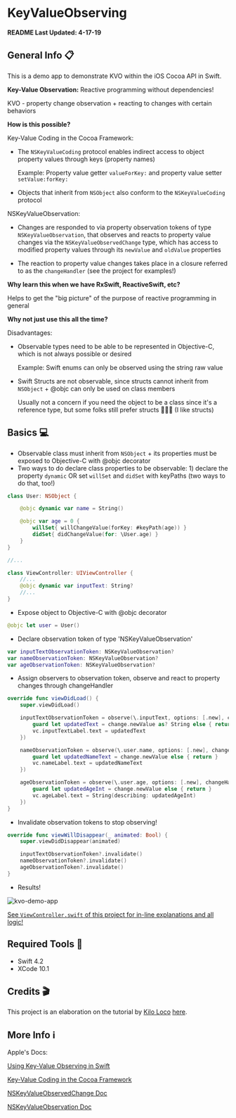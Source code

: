 # KeyValueObserving

**README Last Updated: 4-17-19**

## General Info :clipboard:

This is a demo app to demonstrate KVO within the iOS Cocoa API in Swift.

**Key-Value Observation:** Reactive programming without dependencies!

KVO - property change observation + reacting to changes with certain behaviors

**How is this possible?**

Key-Value Coding in the Cocoa Framework:

- The `NSKeyValueCoding` protocol enables indirect access to object property values through keys (property names)
    
    Example: Property value getter `valueForKey:` and property value setter `setValue:forKey:`

- Objects that inherit from `NSObject` also conform to the `NSKeyValueCoding` protocol

NSKeyValueObservation:

- Changes are responded to via property observation tokens of type `NSKeyValueObservation`, that observes and reacts to property value changes via the `NSKeyValueObservedChange` type, which has access to modified property values through its `newValue` and `oldValue` properties

- The reaction to property value changes takes place in a closure referred to as the `changeHandler` (see the project for examples!)

**Why learn this when we have RxSwift, ReactiveSwift, etc?**

Helps to get the "big picture" of the purpose of reactive programming in general  

**Why not just use this all the time?**

Disadvantages:

- Observable types need to be able to be represented in Objective-C, which is not always possible or desired

    Example: Swift enums can only be observed using the string raw value
      
- Swift Structs are not observable, since structs cannot inherit from `NSObject` + @objc can only be used on class members

    Usually not a concern if you need the object to be a class since it's a reference type, but some folks still prefer structs 🤷🏾‍♀️ (I like structs)
     
## Basics :computer:

- Observable class must inherit from `NSObject` + its properties must be exposed to Objective-C with @objc decorator
- Two ways to do declare class properties to be observable: 1) declare the property `dynamic` OR set `willSet` and `didSet` with keyPaths (two ways to do that, too!)

```swift
class User: NSObject {

    @objc dynamic var name = String()

    @objc var age = 0 {
        willSet{ willChangeValue(forKey: #keyPath(age)) }
        didSet{ didChangeValue(for: \User.age) }
    }
}

//...

class ViewController: UIViewController {
    //...
    @objc dynamic var inputText: String?
    //...
}
```

- Expose object to Objective-C with @objc decorator

```swift
@objc let user = User()
```
- Declare observation token of type 'NSKeyValueObservation'

```swift
var inputTextObservationToken: NSKeyValueObservation?
var nameObservationToken: NSKeyValueObservation?
var ageObservationToken: NSKeyValueObservation?
```
- Assign observers to observation token, observe and react to property changes through changeHandler

```swift
override func viewDidLoad() {
    super.viewDidLoad()

    inputTextObservationToken = observe(\.inputText, options: [.new], changeHandler: { (vc, change) in
        guard let updatedText = change.newValue as? String else { return }
        vc.inputTextLabel.text = updatedText
    })

    nameObservationToken = observe(\.user.name, options: [.new], changeHandler: { (vc, change) in
        guard let updatedNameText = change.newValue else { return }
        vc.nameLabel.text = updatedNameText
    })

    ageObservationToken = observe(\.user.age, options: [.new], changeHandler: { (vc, change) in
        guard let updatedAgeInt = change.newValue else { return }
        vc.ageLabel.text = String(describing: updatedAgeInt)
    })
}
```
- Invalidate observation tokens to stop observing!

```swift
override func viewWillDisappear(_ animated: Bool) {
    super.viewDidDisappear(animated)

    inputTextObservationToken?.invalidate()
    nameObservationToken?.invalidate()
    ageObservationToken?.invalidate()
}
```

- Results!

![kvo-demo-app](https://user-images.githubusercontent.com/8409475/54553143-f2892e80-4987-11e9-85ce-0e15f7b849f0.gif "KVO Demo App")
     
[See `ViewController.swift` of this project for in-line explanations and all logic!](https://github.com/BritneyS/KeyValueObserving/blob/master/KeyValueObserving/ViewController.swift)

## Required Tools :wrench:

- Swift 4.2
- XCode 10.1

## Credits :clapper:

This project is an elaboration on the tutorial by [Kilo Loco](https://www.youtube.com/channel/UCv75sKQFFIenWHrprnrR9aA) [here](https://www.youtube.com/watch?v=Wu5l4e5uW4w).

## More Info :information_source:

Apple's Docs: 

[Using Key-Value Observing in Swift](https://developer.apple.com/documentation/swift/cocoa_design_patterns/using_key-value_observing_in_swift)

[Key-Value Coding in the Cocoa Framework](https://developer.apple.com/library/archive/documentation/Cocoa/Conceptual/KeyValueCoding/index.html)

[NSKeyValueObservedChange Doc](https://developer.apple.com/documentation/foundation/nskeyvalueobservedchange)

[NSKeyValueObservation Doc](https://developer.apple.com/documentation/foundation/nskeyvalueobservation)
